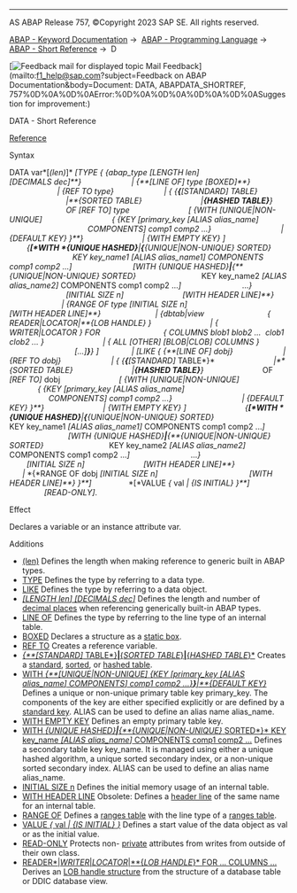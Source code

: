  

* * *

AS ABAP Release 757, ©Copyright 2023 SAP SE. All rights reserved.

[ABAP - Keyword Documentation](javascript:call_link\('abenabap.htm'\)) →  [ABAP - Programming Language](javascript:call_link\('abenabap_reference.htm'\)) →  [ABAP - Short Reference](javascript:call_link\('abenabap_shortref.htm'\)) →  D

 [![](Mail.gif?object=Mail.gif&sap-language=EN "Feedback mail for displayed topic") Mail Feedback](mailto:f1_help@sap.com?subject=Feedback on ABAP Documentation&body=Document: DATA, ABAPDATA_SHORTREF, 757%0D%0A%0D%0AError:%0D%0A%0D%0A%0D%0A%0D%0ASuggestion for
improvement:)

DATA - Short Reference

[Reference](javascript:call_link\('abapdata.htm'\))

Syntax

DATA var*\[*(len)*\]* *\[*TYPE *{* *{*abap\_type *\[*LENGTH len*\]*
                                   *\[*DECIMALS dec*\]**}*
                      *|* *{**\[*LINE OF*\]* type *\[*BOXED*\]**}*
                      *|* *{*REF TO type*}*
                      *|* *{* *{**{**\[*STANDARD*\]* TABLE*}*
                          *|**{*SORTED TABLE*}*
                          *|**{*HASHED TABLE*}**}*
                          OF *\[*REF TO*\]* type
                          *\[* *{*WITH *\[*UNIQUE*|*NON-UNIQUE*\]*
                               *{* *{*KEY *\[*primary\_key *\[*ALIAS alias\_name*\]*
                                    COMPONENTS*\]* comp1 comp2 ...*}*
                               *|* *{*DEFAULT KEY*}* *}**}*
                          *|* *{*WITH EMPTY KEY*}* *\]*
                          *{**\[*WITH *{*UNIQUE HASHED*}**|**{**{*UNIQUE*|*NON-UNIQUE*}* SORTED*}*
                             KEY key\_name1 *\[*ALIAS alias\_name1*\]* COMPONENTS comp1 comp2 ...*\]*
                           *\[*WITH *{*UNIQUE HASHED*}**|**{**{*UNIQUE*|*NON-UNIQUE*}* SORTED*}*
                             KEY key\_name2 *\[*ALIAS alias\_name2*\]* COMPONENTS comp1 comp2 ...*\]*
                           ...*}*
                          *\[*INITIAL SIZE n*\]*
                          *\[*WITH HEADER LINE*\]**}*
                        *|* *{*RANGE OF type *\[*INITIAL SIZE n*\]*
                                         *\[*WITH HEADER LINE*\]**}*
                        *|* *{*dbtab*|*view
                            *{* READER*|*LOCATOR*|**{*LOB HANDLE*}* *}*
                          *|* *{* WRITER*|*LOCATOR *}* FOR
                            *{* COLUMNS blob1 blob2 ...  clob1 clob2 ... *}*
                          *|* *{* ALL *\[*OTHER*\]* *\[*BLOB*|*CLOB*\]* COLUMNS *}*
                              *\[*...*\]**}**}* *\]*
              *|* *\[*LIKE *{* *{**\[*LINE OF*\]* dobj*}*
                      *|* *{*REF TO dobj*}*
                      *|* *{* *{**{**\[*STANDARD*\]* TABLE*}*
                          *|**{*SORTED TABLE*}*
                          *|**{*HASHED TABLE*}**}*
                          OF *\[*REF TO*\]* dobj
                          *\[* *{*WITH *\[*UNIQUE*|*NON-UNIQUE*\]*
                               *{* *{*KEY *\[*primary\_key *\[*ALIAS alias\_name*\]*
                                    COMPONENTS*\]* comp1 comp2 ...*}*
                               *|* *{*DEFAULT KEY*}* *}**}*
                          *|* *{*WITH EMPTY KEY*}* *\]*
                          *{**\[*WITH *{*UNIQUE HASHED*}**|**{**{*UNIQUE*|*NON-UNIQUE*}* SORTED*}*
                             KEY key\_name1 *\[*ALIAS alias\_name1*\]* COMPONENTS comp1 comp2 ...*\]*
                           *\[*WITH *{*UNIQUE HASHED*}**|**{**{*UNIQUE*|*NON-UNIQUE*}* SORTED*}*
                             KEY key\_name2 *\[*ALIAS alias\_name2*\]* COMPONENTS comp1 comp2 ...*\]*
                           ...*}*
                          *\[*INITIAL SIZE n*\]*
                          *\[*WITH HEADER LINE*\]**}*
                        *|* *{*RANGE OF dobj *\[*INITIAL SIZE n*\]*
                                         *\[*WITH HEADER LINE*\]**}* *}**\]*
                *\[*VALUE *{* val *|* *{*IS INITIAL*}* *}**\]*
                *\[*READ-ONLY*\]*.

Effect

Declares a variable or an instance attribute var.

Additions   

-   [(len)](javascript:call_link\('abapdata_simple.htm'\))
    Defines the length when making reference to generic built in ABAP types.
-   [TYPE](javascript:call_link\('abapdata.htm'\))
    Defines the type by referring to a data type.
-   [LIKE](javascript:call_link\('abapdata.htm'\))
    Defines the type by referring to a data object.
-   [*\[*LENGTH len*\]* *\[*DECIMALS dec*\]*](javascript:call_link\('abapdata_simple.htm'\))
    Defines the length and number of [decimal places](javascript:call_link\('abendecimal_place_glosry.htm'\) "Glossary Entry") when referencing generically built-in ABAP types.
-   [LINE OF](javascript:call_link\('abapdata_referring.htm'\))
    Defines the type by referring to the line type of an internal table.
-   [BOXED](javascript:call_link\('abapdata_boxed.htm'\))
    Declares a structure as a [static box](javascript:call_link\('abenstatic_box_glosry.htm'\) "Glossary Entry").
-   [REF TO](javascript:call_link\('abapdata_references.htm'\))
    Creates a reference variable.
-   [*{**\[*STANDARD*\]* TABLE*}**|**{*SORTED TABLE*}**|**{*HASHED TABLE*}*](javascript:call_link\('abaptypes_tabcat.htm'\))
    Creates a [standard](javascript:call_link\('abenstandard_table_glosry.htm'\) "Glossary Entry"), [sorted](javascript:call_link\('abensorted_table_glosry.htm'\) "Glossary Entry"), or [hashed table](javascript:call_link\('abenhashed_table_glosry.htm'\) "Glossary Entry").
-   [WITH *{**\[*UNIQUE*|*NON-UNIQUE*\]* *{*KEY *\[*primary\_key *\[*ALIAS alias\_name*\]* COMPONENTS*\]* comp1 comp2 ...*}**}**|**{*DEFAULT KEY*}*](javascript:call_link\('abapdata_primary_key.htm'\))
    Defines a unique or non-unique primary table key primary\_key. The components of the key are either specified explicitly or are defined by a [standard key](javascript:call_link\('abenstandard_key_glosry.htm'\) "Glossary Entry"). ALIAS can be used to define an alias name alias\_name.
-   [WITH EMPTY KEY](javascript:call_link\('abapdata_primary_key.htm'\))
    Defines an empty primary table key.
-   [WITH *{*UNIQUE HASHED*}**|**{**{*UNIQUE*|*NON-UNIQUE*}* SORTED*}* KEY key\_name *\[*ALIAS alias\_name*\]* COMPONENTS comp1 comp2 ...](javascript:call_link\('abapdata_secondary_key.htm'\))
    Defines a secondary table key key\_name. It is managed using either a unique hashed algorithm, a unique sorted secondary index, or a non-unique sorted secondary index. ALIAS can be used to define an alias name alias\_name.
-   [INITIAL SIZE n](javascript:call_link\('abapdata_itab.htm'\))
    Defines the initial memory usage of an internal table.
-   [WITH HEADER LINE](javascript:call_link\('abapdata_header_line.htm'\))
    Obsolete: Defines a [header line](javascript:call_link\('abenheader_line_glosry.htm'\) "Glossary Entry") of the same name for an internal table.
-   [RANGE OF](javascript:call_link\('abapdata_ranges.htm'\))
    Defines a [ranges table](javascript:call_link\('abenranges_table_glosry.htm'\) "Glossary Entry") with the line type of a [ranges table](javascript:call_link\('abenranges_table_glosry.htm'\) "Glossary Entry").
-   [VALUE *{* val *|* *{*IS INITIAL*}* *}*](javascript:call_link\('abapdata_options.htm'\))
    Defines a start value of the data object as val or as the initial value.
-   [READ-ONLY](javascript:call_link\('abapdata_options.htm'\))
    Protects non- [private](javascript:call_link\('abenprivate_glosry.htm'\) "Glossary Entry") attributes from writes from outside of their own class.
-   [READER*|*WRITER*|*LOCATOR*|**{*LOB HANDLE*}* FOR ... COLUMNS ...](javascript:call_link\('abapdata_lob_handle.htm'\))
    Derives an [LOB handle structure](javascript:call_link\('abenlob_handle_structure_glosry.htm'\) "Glossary Entry") from the structure of a database table or DDIC database view.
